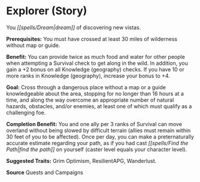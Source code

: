 ﻿---
cssclass: [feats]

---
# Explorer (Story)

You _[[spells/Dream|dream]]_ of discovering new vistas.

**Prerequisites:** You must have crossed at least 30 miles of wilderness without map or guide.

**Benefit:** You can provide twice as much food and water for other people when attempting a Survival check to get along in the wild. In addition, you gain a +2 bonus on all Knowledge (geography) checks. If you have 10 or more ranks in Knowledge (geography), increase your bonus to +4.

**Goal:** Cross through a dangerous place without a map or a guide knowledgeable about the area, stopping for no longer than 16 hours at a time, and along the way overcome an appropriate number of natural hazards, obstacles, and/or enemies, at least one of which must qualify as a challenging foe.

**Completion Benefit:** You and one ally per 3 ranks of Survival can move overland without being slowed by difficult terrain (allies must remain within 30 feet of you to be affected). Once per day, you can make a preternaturally accurate estimate regarding your path, as if you had cast _[[spells/Find the Path|find the path]]_ on yourself (caster level equals your character level).

**Suggested Traits:** Grim Optimism, ResilientAPG, Wanderlust.

**Source** Quests and Campaigns